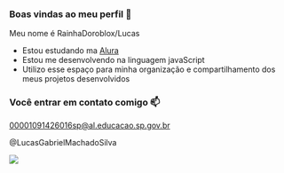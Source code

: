 ### Boas vindas ao meu perfil 💙

Meu nome é RainhaDoroblox/Lucas

- Estou estudando ma [Alura](https://www.alura.com.br)
- Estou me desenvolvendo na linguagem javaScript
- Utilizo esse espaço para minha organização e compartilhamento dos meus projetos desenvolvidos

### Você entrar em contato comigo 📫

00001091426016sp@al.educacao.sp.gov.br

@LucasGabrielMachadoSilva

![](https://media1.tenor.com/m/kt5qWH1Q21YAAAAC/melanie-martinez-heart.gif)
